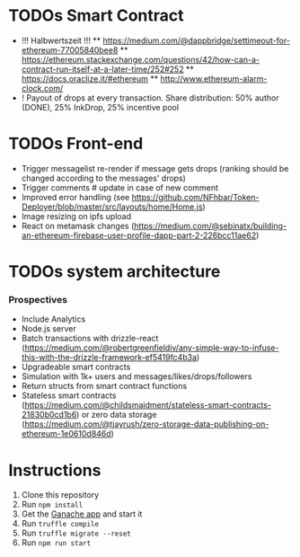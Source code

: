 # TODOs Smart Contract

- !!! Halbwertszeit !!!
  \*\* https://medium.com/@dappbridge/settimeout-for-ethereum-77005840bee8
  \*\* https://ethereum.stackexchange.com/questions/42/how-can-a-contract-run-itself-at-a-later-time/252#252
  \*\* https://docs.oraclize.it/#ethereum
  \*\* http://www.ethereum-alarm-clock.com/
- ! Payout of drops at every transaction. Share distribution: 50% author (DONE), 25% InkDrop, 25% incentive pool

# TODOs Front-end

- Trigger messagelist re-render if message gets drops (ranking should be changed according to the messages' drops)
- Trigger comments # update in case of new comment
- Improved error handling (see https://github.com/NFhbar/Token-Deployer/blob/master/src/layouts/home/Home.js)
- Image resizing on ipfs upload
- React on metamask changes (https://medium.com/@sebinatx/building-an-ethereum-firebase-user-profile-dapp-part-2-226bcc11ae62)

# TODOs system architecture

### Prospectives

- Include Analytics
- Node.js server
- Batch transactions with drizzle-react (https://medium.com/@robertgreenfieldiv/any-simple-way-to-infuse-this-with-the-drizzle-framework-ef5419fc4b3a)
- Upgradeable smart contracts
- Simulation with 1k+ users and messages/likes/drops/followers
- Return structs from smart contract functions
- Stateless smart contracts (https://medium.com/@childsmaidment/stateless-smart-contracts-21830b0cd1b6) or zero data storage (https://medium.com/@tjayrush/zero-storage-data-publishing-on-ethereum-1e0610d846d)

# Instructions

1.  Clone this repository
2.  Run `npm install`
3.  Get the [Ganache app](http://truffleframework.com/ganache/) and start it
4.  Run `truffle compile`
5.  Run `truffle migrate --reset`
6.  Run `npm run start`

